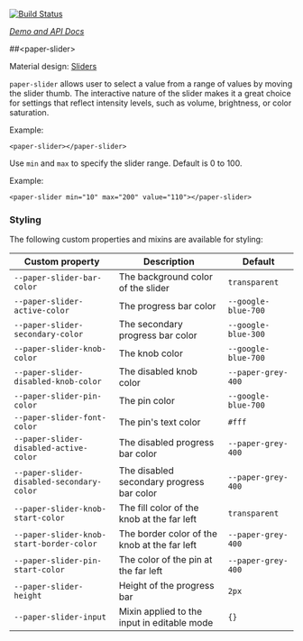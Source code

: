 
<!---

This README is automatically generated from the comments in these files:
paper-slider.html

Edit those files, and our readme bot will duplicate them over here!
Edit this file, and the bot will squash your changes :)

-->

[![Build Status](https://travis-ci.org/PolymerElements/paper-slider.svg?branch=master)](https://travis-ci.org/PolymerElements/paper-slider)

_[Demo and API Docs](https://elements.polymer-project.org/elements/paper-slider)_


##&lt;paper-slider&gt;


Material design: [Sliders](https://www.google.com/design/spec/components/sliders.html)

`paper-slider` allows user to select a value from a range of values by
moving the slider thumb.  The interactive nature of the slider makes it a
great choice for settings that reflect intensity levels, such as volume,
brightness, or color saturation.

Example:

    <paper-slider></paper-slider>

Use `min` and `max` to specify the slider range.  Default is 0 to 100.

Example:

    <paper-slider min="10" max="200" value="110"></paper-slider>

### Styling

The following custom properties and mixins are available for styling:

Custom property | Description | Default
----------------|-------------|----------
`--paper-slider-bar-color` | The background color of the slider | `transparent`
`--paper-slider-active-color` | The progress bar color | `--google-blue-700`
`--paper-slider-secondary-color` | The secondary progress bar color | `--google-blue-300`
`--paper-slider-knob-color` | The knob color | `--google-blue-700`
`--paper-slider-disabled-knob-color` | The disabled knob color | `--paper-grey-400`
`--paper-slider-pin-color` | The pin color | `--google-blue-700`
`--paper-slider-font-color` | The pin's text color | `#fff`
`--paper-slider-disabled-active-color` | The disabled progress bar color | `--paper-grey-400`
`--paper-slider-disabled-secondary-color` | The disabled secondary progress bar color | `--paper-grey-400`
`--paper-slider-knob-start-color` | The fill color of the knob at the far left | `transparent`
`--paper-slider-knob-start-border-color` | The border color of the knob at the far left | `--paper-grey-400`
`--paper-slider-pin-start-color` | The color of the pin at the far left | `--paper-grey-400`
`--paper-slider-height` | Height of the progress bar | `2px`
`--paper-slider-input` | Mixin applied to the input in editable mode | `{}`


